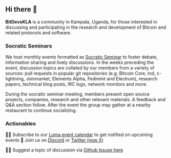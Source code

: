 ## Hi there 👋

**BitDevsKLA** is a community in Kampala, Uganda, for those interested in discussing and participating in the research and development of Bitcoin and related protocols and software.

### Socratic Seminars

We host monthly events formatted as [Socratic Seminar](https://en.wikipedia.org/wiki/Socratic_method#Socratic_seminar) to foster debate, information sharing and lively discussions.
In the weeks preceding the event, discussion topics are collated by our members from a variety of sources: pull requests in popular git repositories (e.g. Bitcoin Core, lnd, c-lightning, Joinmarket, Elements Alpha, Fedimint and Electrum), research papers, technical blog posts, IRC logs, network monitors and more.

During the socratic seminar meeting, members present open source projects, companies, research and other relevant materials.
A feedback and Q&A section follow. After the event the group may gather at a nearby restaurant to continue socializing.

### Actionables

🙋‍♀️ Subscribe to our [Luma event calendar](https://lu.ma/bitdevskla) to get notified on upcoming events
🧙 Join us on [Discord](https://discord.gg/jxdvET2PdS) or [Twitter (now X)](https://x.com/BitDevsKLA)


👩‍💻 Suggest a topic of discussion via [Github Issues here](https://github.com/BitDevsKLA/bitdevskla.org/issues)
